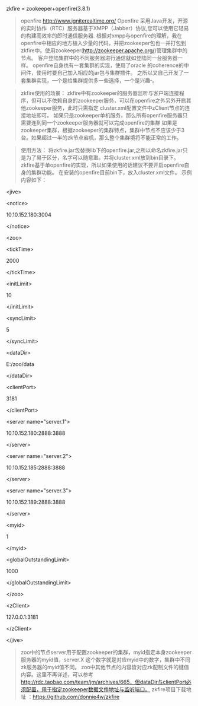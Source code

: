 zkfire = zookeeper+openfire(3.8.1)
> openfire http://www.igniterealtime.org/
> Openfire 采用Java开发，开源的实时协作（RTC）服务器基于XMPP（Jabber）协议,您可以使用它轻易的构建高效率的即时通信服务器.
> 根据对xmpp与openfire的理解，我在openfire中相应的地方植入少量的代码，并把zookeeper包也一并打包到zkfire中。使用zookeeper(http://zookeeper.apache.org/)管理集群中的节点。
> 客户登陆集群中的不同服务器进行通信就如登陆同一台服务器一样。
> openfire自身也有一套集群的实现，使用了oracle 的coherence的中间件，使用时要自己加入相应的jar包与集群插件。
> 之所以又自己开发了一套集群实现，一个是给集群提供多一些选择，一个是兴趣<sup>_</sup>。

> zkfire使用的场景：
> zkfire中有zookeeper的服务器监听与客户端连接程序，但可以不依赖自身的zookeeper服务，可以在openfire之外另外开启其他zookeeper服务，此时只需指定
> cluster.xml配置文件中zClient节点的连接地址即可。
> 如果只是zookeeper单机服务，那么所有openfire服务器只需要连到同一个zookeeper服务器就可以完成openfire的集群
> 如果是zookeeper集群，根据zookeeper的集群特点，集群中节点不应该少于3台。如果超过一半的zk节点宕机，那么整个集群境将不能正常的工作。

> 使用方法：
> 将zkfire.jar包替换lib下的openfire.jar,之所以命名zkfire.jar只是为了易于区分，名字可以随意取。并将cluster.xml放到bin目录下。
> zkfire基于单openfire的实现，所以如果使用的话建议不要开启openfire自身的集群功能。
> 在安装的openfire目前bin下，放入cluster.xml文件。
> 示例内容如下：
> <?xml version="1.0" encoding="UTF-8"?>
> > 

&lt;jive&gt;


> > > <!-- 该节点用于openfire服务器之间通讯。IP为本机IP地址，需其他服务器能访问到 -->

> 

&lt;notice&gt;

10.10.152.180:3004

&lt;/notice&gt;


> > <!-- zoo节点用于配置zkfire的zookeeper服务。如果用其他zk服务器，那么这个节点可以去掉。-->
> > 

&lt;zoo&gt;


> > 

&lt;tickTime&gt;

2000

&lt;/tickTime&gt;


> > 

&lt;initLimit&gt;

10

&lt;/initLimit&gt;


> > 

&lt;syncLimit&gt;

5

&lt;/syncLimit&gt;


> > 

&lt;dataDir&gt;

E:/zoo/data

&lt;/dataDir&gt;


> > 

&lt;clientPort&gt;

3181

&lt;/clientPort&gt;


> > 

&lt;server name="server.1"&gt;

10.10.152.180:2888:3888

&lt;/server&gt;


> > > 

&lt;server name="server.2"&gt;

10.10.152.185:2888:3888

&lt;/server&gt;


> > > 

&lt;server name="server.3"&gt;

10.10.152.189:2888:3888

&lt;/server&gt;



> > 

&lt;myid&gt;

1

&lt;/myid&gt;


> > <!-- ########## -->
> > 

&lt;globalOutstandingLimit&gt;

1000

&lt;/globalOutstandingLimit&gt;


> > > 

&lt;/zoo&gt;


> > > > <!-- 该节点用于连接zk服务器，如果连接zkfire自身的zk服务器，那么该节点可以去掉 -->

> 

&lt;zClient&gt;

127.0.0.1:3181

&lt;/zClient&gt;


> > 

&lt;/jive&gt;




> zoo中的节点server用于配置zookeeper的集群，myid指定本身zookeeper服务器的myid值，server.X 这个数字就是对应myid中的数字，集群中不同zk服务器的myid值不同。
> zoo中其他节点的内容皆对应zk配制文件的键值内容。这里不再详述，可以参考 http://rdc.taobao.com/team/jm/archives/665，但dataDir与clientPort必须配置，用于指定zookeeper数据文件地址与监听端口。
zkfire项目下载地址 ：https://github.com/donnie4w/zkfire